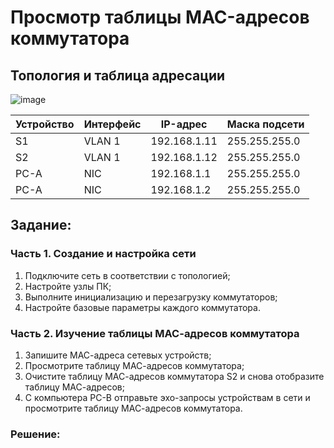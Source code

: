 # Просмотр таблицы MAC-адресов коммутатора
## Топология и таблица адресации
![image](https://github.com/maxeona/otus-base-networks/assets/53625941/669d605e-1bf1-4f3c-a251-6604677015fc)

| Устройство               | Интерфейс              | IP-адрес      | Маска подсети  |
|--------------------------|------------------------|---------------|----------------|
| S1                       | VLAN 1                 | 192.168.1.11  | 255.255.255.0  |
| S2                       | VLAN 1                 | 192.168.1.12  | 255.255.255.0  |
| PC-A                     | NIC                    | 192.168.1.1   | 255.255.255.0  |
| PC-A                     | NIC                    | 192.168.1.2   | 255.255.255.0  |

##  Задание:
### Часть 1. Создание и настройка сети
  1. Подключите сеть в соответствии с топологией;
  2. Настройте узлы ПК;
  3. Выполните инициализацию и перезагрузку коммутаторов;
  4. Настройте базовые параметры каждого коммутатора.
### Часть 2. Изучение таблицы МАС-адресов коммутатора
  1. Запишите МАС-адреса сетевых устройств;
  2. Просмотрите таблицу МАС-адресов коммутатора;
  3. Очистите таблицу МАС-адресов коммутатора S2 и снова отобразите таблицу МАС-адресов;
  4. С компьютера PC-B отправьте эхо-запросы устройствам в сети и просмотрите таблицу МАС-адресов коммутатора.

###  Решение:
